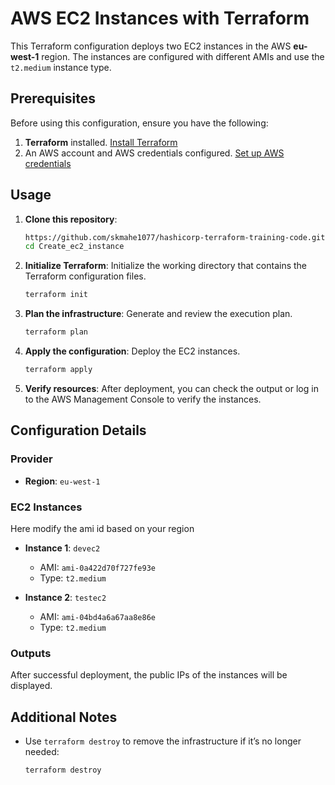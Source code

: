 
# AWS EC2 Instances with Terraform

This Terraform configuration deploys two EC2 instances in the AWS **eu-west-1** region. The instances are configured with different AMIs and use the `t2.medium` instance type.

## Prerequisites

Before using this configuration, ensure you have the following:

1. **Terraform** installed. [Install Terraform](https://www.terraform.io/downloads.html)
2. An AWS account and AWS credentials configured. [Set up AWS credentials](https://docs.aws.amazon.com/cli/latest/userguide/cli-configure-files.html)

## Usage

1. **Clone this repository**:
   ```bash
   https://github.com/skmahe1077/hashicorp-terraform-training-code.git
   cd Create_ec2_instance
   ```

2. **Initialize Terraform**:
   Initialize the working directory that contains the Terraform configuration files.
   ```bash
   terraform init
   ```

3. **Plan the infrastructure**:
   Generate and review the execution plan.
   ```bash
   terraform plan
   ```

4. **Apply the configuration**:
   Deploy the EC2 instances.
   ```bash
   terraform apply
   ```

5. **Verify resources**:
   After deployment, you can check the output or log in to the AWS Management Console to verify the instances.

## Configuration Details

### Provider
- **Region**: `eu-west-1`

### EC2 Instances
Here modify the ami id based on your region
- **Instance 1**: `devec2`
  - AMI: `ami-0a422d70f727fe93e`
  - Type: `t2.medium`

- **Instance 2**: `testec2`
  - AMI: `ami-04bd4a6a67aa8e86e`
  - Type: `t2.medium`

### Outputs
After successful deployment, the public IPs of the instances will be displayed.

## Additional Notes
- Use `terraform destroy` to remove the infrastructure if it’s no longer needed:
  ```bash
  terraform destroy
  ```


